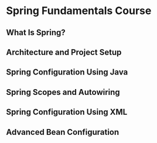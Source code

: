 # Spring Fundamentals Course

## What Is Spring?

## Architecture and Project Setup

## Spring Configuration Using Java

## Spring Scopes and Autowiring

## Spring Configuration Using XML

## Advanced Bean Configuration